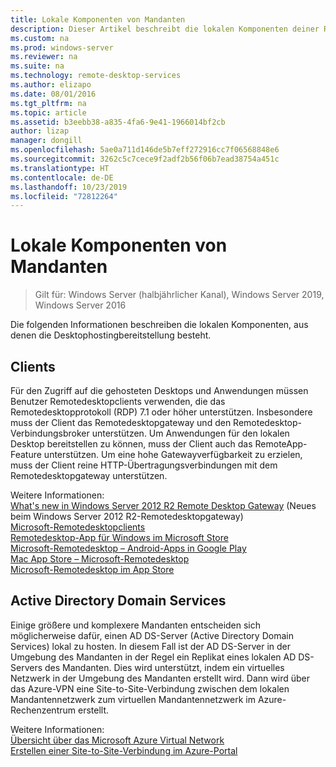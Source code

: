 ```yaml
---
title: Lokale Komponenten von Mandanten
description: Dieser Artikel beschreibt die lokalen Komponenten deiner RDS-Bereitstellung.
ms.custom: na
ms.prod: windows-server
ms.reviewer: na
ms.suite: na
ms.technology: remote-desktop-services
ms.author: elizapo
ms.date: 08/01/2016
ms.tgt_pltfrm: na
ms.topic: article
ms.assetid: b3eebb38-a835-4fa6-9e41-1966014bf2cb
author: lizap
manager: dongill
ms.openlocfilehash: 5ae0a711d146de5b7eff272916cc7f06568848e6
ms.sourcegitcommit: 3262c5c7cece9f2adf2b56f06b7ead38754a451c
ms.translationtype: HT
ms.contentlocale: de-DE
ms.lasthandoff: 10/23/2019
ms.locfileid: "72812264"
---
```

# <a name="tenant-on-premises-components"></a>Lokale Komponenten von Mandanten

>Gilt für: Windows Server (halbjährlicher Kanal), Windows Server 2019, Windows Server 2016

Die folgenden Informationen beschreiben die lokalen Komponenten, aus denen die Desktophostingbereitstellung besteht.  
  
##  <a name="clients"></a>Clients  
Für den Zugriff auf die gehosteten Desktops und Anwendungen müssen Benutzer Remotedesktopclients verwenden, die das Remotedesktopprotokoll (RDP) 7.1 oder höher unterstützen. Insbesondere muss der Client das Remotedesktopgateway und den Remotedesktop-Verbindungsbroker unterstützen. Um Anwendungen für den lokalen Desktop bereitstellen zu können, muss der Client auch das RemoteApp-Feature unterstützen. Um eine hohe Gatewayverfügbarkeit zu erzielen, muss der Client reine HTTP-Übertragungsverbindungen mit dem Remotedesktopgateway unterstützen.  
  
Weitere Informationen:  
[What's new in Windows Server 2012 R2 Remote Desktop Gateway](https://blogs.technet.microsoft.com/enterprisemobility/2013/03/14/whats-new-in-windows-server-2012-remote-desktop-gateway/#transport) (Neues beim Windows Server 2012 R2-Remotedesktopgateway)  
[Microsoft-Remotedesktopclients](https://technet.microsoft.com/library/dn473009.aspx)  
[Remotedesktop-App für Windows im Microsoft Store](https://apps.microsoft.com/windows/app/remote-desktop/051f560e-5e9b-4dad-8b2e-fa5e0b05a480)  
[Microsoft-Remotedesktop – Android-Apps in Google Play](https://play.google.com/store/apps/details?id=com.microsoft.rdc.android)  
[Mac App Store – Microsoft-Remotedesktop](https://itunes.apple.com/app/microsoft-remote-desktop/id715768417?mt=12)  
[Microsoft-Remotedesktop im App Store](https://itunes.apple.com/app/microsoft-remote-desktop/id714464092?mt=8)  
  
##  <a name="active-directory-domain-services"></a>Active Directory Domain Services  
Einige größere und komplexere Mandanten entscheiden sich möglicherweise dafür, einen AD DS-Server (Active Directory Domain Services) lokal zu hosten. In diesem Fall ist der AD DS-Server in der Umgebung des Mandanten in der Regel ein Replikat eines lokalen AD DS-Servers des Mandanten. Dies wird unterstützt, indem ein virtuelles Netzwerk in der Umgebung des Mandanten erstellt wird. Dann wird über das Azure-VPN eine Site-to-Site-Verbindung zwischen dem lokalen Mandantennetzwerk zum virtuellen Mandantennetzwerk im Azure-Rechenzentrum erstellt.  
  
Weitere Informationen:  
[Übersicht über das Microsoft Azure Virtual Network](https://azure.microsoft.com/documentation/articles/virtual-networks-overview/)  
[Erstellen einer Site-to-Site-Verbindung im Azure-Portal](https://azure.microsoft.com/documentation/articles/vpn-gateway-howto-site-to-site-resource-manager-portal/)  


